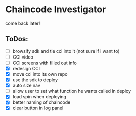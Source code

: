 # Chaincode Investigator

come back later!

## ToDos:
- [ ] browsify sdk and tie cci into it (not sure if i want to)
- [ ] CCI video
- [ ] CCI screens with filled out info
- [x] redesign CCI
- [x] move cci into its own repo
- [x] use the sdk to deploy
- [x] auto size nav
- [ ] allow user to set what function he wants called in deploy
- [x] load spin when deploying
- [x] better naming of chaincode
- [x] clear button in log panel
